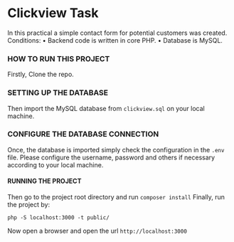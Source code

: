 # Clickview Task
In this practical a simple contact form for potential customers was created. 
Conditions: 
• Backend code is written in core PHP. 
• Database is MySQL. 


### HOW TO RUN THIS PROJECT
 Firstly, Clone the repo.

### SETTING UP THE DATABASE
Then import the MySQL database from `clickview.sql` on your local machine. 

### CONFIGURE THE DATABASE CONNECTION
Once, the database is imported simply check the configuration in the `.env` file. Please configure the username, password and others if necessary according to your local machine.

#### RUNNING THE PROJECT
Then go to the project root directory and run
```composer install```
Finally,  run the project by:

```php -S localhost:3000 -t public/ ```

Now open a browser and open the url ``http://localhost:3000`` 